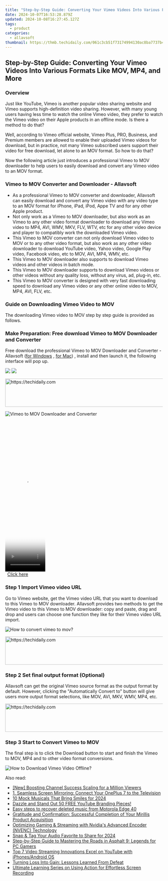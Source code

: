 ```yaml
---
title: "Step-by-Step Guide: Converting Your Vimeo Videos Into Various Formats Like MOV, MP4, and More"
date: 2024-10-07T16:53:28.879Z
updated: 2024-10-08T16:27:45.127Z
tags:
  - product
categories:
  - allavsoft
thumbnail: https://thmb.techidaily.com/061c3cb51f73174994130ac8ba7737b4e102bdd69124ffc25dc40b79dd6e4589.jpg
---
```


## Step-by-Step Guide: Converting Your Vimeo Videos Into Various Formats Like MOV, MP4, and More

### Overview

Just like YouTube, Vimeo is another popular video sharing website and Vimeo supports high-definition video sharing. However, with many young users having less time to watch the online Vimeo video, they prefer to watch the Vimeo video on their Apple products in an offline mode. Is there a method to do that?

Well, according to Vimeo official website, Vimeo Plus, PRO, Business, and Premium members are allowed to enable their uploaded Vimeo videos for download, but in practice, not many Vimeo subscribed users support their video for free download, let alone to an MOV format. So how to do that?

Now the following article just introduces a professional Vimeo to MOV downloader to help users to easily download and convert any Vimeo video to an MOV format.

### Vimeo to MOV Converter and Downloader - Allavsoft

* As a professional Vimeo to MOV converter and downloader, Allavsoft can easily download and convert any Vimeo video with any video type to an MOV format for iPhone, iPad, iPod, Appe TV and for any other Apple product.
* Not only work as a Vimeo to MOV downloader, but also work as an Vimeo to any other video format downloader to download any Vimeo video to MP4, AVI, WMV, MKV, FLV, WTV, etc for any other video device and player to compatibly work the downloaded Vimeo video.
* This Vimeo to MOV converter can not only download Vimeo video to MOV or to any other video format, but also work as any other video downloader to download YouTube video, Yahoo video, Google Play video, Facebook video, etc to MOV, AVI, MP4, WMV, etc.
* This Vimeo to MOV downloader also supports to download Vimeo videos and other videos in batch mode.
* This Vimeo to MOV downloader supports to download Vimeo videos or other videos without any quality loss, without any virus, ad, plug-in, etc.
* This Vimeo to MOV converter is designed with very fast downloading speed to download any Vimeo video or any other online video to MOV, MP4, AVI, FLV, etc.

### Guide on Downloading Vimeo Video to MOV

The downloading Vimeo video to MOV step by step guide is provided as follows.

### Make Preparation: Free download Vimeo to MOV Downloader and Converter

Free download the professional Vimeo to MOV Downloader and Converter - Allavsoft ([for Windows](https://tools.techidaily.com/allavsoft/products/) , [for Mac](https://tools.techidaily.com/allavsoft/products/)) , install and then launch it, the following interface will pop up.

[![](https://www.allavsoft.com/how-to/../images/how-to/free-download-win.jpg)](https://tools.techidaily.com/allavsoft/products/) [![](https://www.allavsoft.com/how-to/../images/how-to/free-download-mac.jpg)](https://tools.techidaily.com/allavsoft/products/)

<!-- affiliate ads begin -->
<a href="https://aligracehair.sjv.io/c/5597632/2012434/19272" target="_top" id="2012434">
  <img src="//a.impactradius-go.com/display-ad/19272-2012434" border="0" alt="https://techidaily.com" width="728" height="90"/>
</a>
<img height="0" width="0" src="https://aligracehair.sjv.io/i/5597632/2012434/19272" style="position:absolute;visibility:hidden;" border="0" />
<!-- affiliate ads end -->

![Vimeo to MOV Downloader and Converter](https://www.allavsoft.com/how-to/../images/allavsoft/screen-shot-600.jpg)

<!-- affiliate ads begin -->
<span id="1976998">
					<video width="128" height="480" style="cursor:pointer"
           poster="//a.impactradius-go.com/display-clicktoplayimage/1976998.png"
           onclick="if(!this.playClicked){this.play();this.setAttribute('controls',true);this.playClicked=true;}">
	   <source src="//a.impactradius-go.com/display-ad/22993-1976998">
	   <img src="//a.impactradius-go.com/display-clicktoplayimage/1976998.png" style="border: none; height: 100%; width: 100%; object-fit: contain">
	</video>
	<div style="width:80px;text-align:center"><a href="javascript:window.open(decodeURIComponent('https%3A%2F%2Fhomestyler.sjv.io%2Fc%2F5597632%2F1976998%2F22993'), '_blank');void(0);">Click here</a></div>
</span>
<img height="0" width="0" src="https://imp.pxf.io/i/5597632/1976998/22993" style="position:absolute;visibility:hidden;" border="0" />
<!-- affiliate ads end -->

### Step 1 Import Vimeo video URL

Go to Vimeo website, get the Vimeo video URL that you want to download to this Vimeo to MOV downloader. Allavsoft provides two methods to get the Vimeo video to this Vimeo to MOV downloader: copy and paste, drag and drop and users can choose one function they like for their Vimeo video URL import.

![How to convert vimeo to mov?](https://www.allavsoft.com/how-to/../images/how-to/download-rtmp-video/download-rtmp-video.jpg)

<!-- affiliate ads begin -->
<a href="https://aligracehair.sjv.io/c/5597632/1896560/19272" target="_top" id="1896560">
  <img src="//a.impactradius-go.com/display-ad/19272-1896560" border="0" alt="https://techidaily.com" width="728" height="90"/>
</a>
<img height="0" width="0" src="https://aligracehair.sjv.io/i/5597632/1896560/19272" style="position:absolute;visibility:hidden;" border="0" />
<!-- affiliate ads end -->

### Step 2 Set final output format (Optional)

Allavsoft can get the original Vimeo source format as the output format by default. However, clicking the "Automatically Convert to" button will give users more output format selections, like MOV, AVI, MKV, WMV, MP4, etc.

<!-- affiliate ads begin -->
<a href="https://aligracehair.sjv.io/c/5597632/2016134/19272" target="_top" id="2016134">
  <img src="//a.impactradius-go.com/display-ad/19272-2016134" border="0" alt="https://techidaily.com" width="728" height="90"/>
</a>
<img height="0" width="0" src="https://aligracehair.sjv.io/i/5597632/2016134/19272" style="position:absolute;visibility:hidden;" border="0" />
<!-- affiliate ads end -->

### Step 3 Start to Convert Vimeo to MOV

The final step is to click the Download button to start and finish the Vimeo to MOV, MP4 and to other video format conversions.

![How to Download Vimeo Video Offline?](https://www.allavsoft.com/how-to/../images/how-to/download-vimeo-videos.jpg)

<ins class="adsbygoogle"
     style="display:block"
     data-ad-format="autorelaxed"
     data-ad-client="ca-pub-7571918770474297"
     data-ad-slot="1223367746"></ins>

<ins class="adsbygoogle"
     style="display:block"
     data-ad-client="ca-pub-7571918770474297"
     data-ad-slot="8358498916"
     data-ad-format="auto"
     data-full-width-responsive="true"></ins>

<span class="atpl-alsoreadstyle">Also read:</span>
<div><ul>
<li><a href="https://youtube-web.techidaily.com/oosting-channel-success-scaling-for-a-million-viewers/"><u>[New] Boosting Channel Success Scaling for a Million Viewers</u></a></li>
<li><a href="https://discover-bytes.techidaily.com/1-seamless-screen-mirroring-connect-your-oneplus-7-to-the-television/"><u>1. Seamless Screen Mirroring: Connect Your OnePlus 7 to the Television</u></a></li>
<li><a href="https://youtube-tips.techidaily.com/ck-musicals-that-bring-smiles-for-2024/"><u>10 Mock Musicals That Bring Smiles for 2024</u></a></li>
<li><a href="https://youtube-web.techidaily.com/e-and-stand-out-50-free-youtube-branding-pieces/"><u>Dazzle and Stand Out 50 FREE YouTube Branding Pieces!</u></a></li>
<li><a href="https://phone-solutions.techidaily.com/easy-steps-to-recover-deleted-music-from-motorola-edge-40-by-fonelab-android-recover-music/"><u>Easy steps to recover deleted music from Motorola Edge 40</u></a></li>
<li><a href="https://discover-bytes.techidaily.com/gratitude-and-confirmation-successful-completion-of-your-mirillis-product-acquisition/"><u>Gratitude and Confirmation: Successful Completion of Your Mirillis Product Acquisition</u></a></li>
<li><a href="https://discover-bytes.techidaily.com/optimizing-gaming-and-streaming-with-nvidias-advanced-encoder-nvenc-technology/"><u>Optimizing Gaming & Streaming with Nvidia's Advanced Encoder (NVENC) Technology</u></a></li>
<li><a href="https://some-guidance.techidaily.com/snap-and-tag-your-audio-favorite-to-share-for-2024/"><u>Snap & Tag Your Audio Favorite to Share for 2024</u></a></li>
<li><a href="https://discover-bytes.techidaily.com/step-by-step-guide-to-mastering-the-roads-in-asphalt-9-legends-for-pc-gamers/"><u>Step-by-Step Guide to Mastering the Roads in Asphalt 9: Legends for PC Gamers</u></a></li>
<li><a href="https://youtube-docs.techidaily.com/-video-streaming-innovations-excel-on-youtube-with-iphonesandroid-os/"><u>Top 7 Video Streaming Innovations Excel on YouTube with iPhones/Android OS</u></a></li>
<li><a href="https://solve-lab.techidaily.com/turning-loss-into-gain-lessons-learned-from-defeat/"><u>Turning Loss Into Gain: Lessons Learned From Defeat</u></a></li>
<li><a href="https://discover-bytes.techidaily.com/ultimate-learning-series-on-using-action-for-effortless-screen-recording/"><u>Ultimate Learning Series on Using Action for Effortless Screen Recording</u></a></li>
</ul></div>

